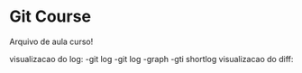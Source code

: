 # Git Course


Arquivo de aula curso!

visualizacao do log:
 	-git log
 	-git log -graph
	-gti shortlog
visualizacao do diff:

